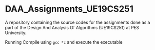 # DAA_Assignments_UE19CS251
A repository containing the source codes for the assignments done as a part of the Design And Analysis Of Algorithms (UE19CS251) at PES University.

Running
Compile using ```gcc *c``` and execute the executable
